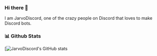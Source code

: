 ### Hi there 👋
I am JarvoDiscord, one of the crazy people on Discord that loves to make Discord bots.

### 📊 Github Stats
[![JarvoDiscord's GitHub stats](https://github-readme-stats.vercel.app/api?username=JarvoDiscord&show_icons=true&theme=onedark)
